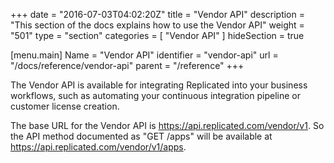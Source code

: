 +++
date = "2016-07-03T04:02:20Z"
title = "Vendor API"
description = "This section of the docs explains how to use the Vendor API"
weight = "501"
type = "section"
categories = [ "Vendor API" ]
hideSection = true

[menu.main]
Name       = "Vendor API"
identifier = "vendor-api"
url        = "/docs/reference/vendor-api"
parent     = "/reference"
+++

The Vendor API is available for integrating Replicated into your business workflows, such as automating your continuous integration pipeline or customer license creation.


The base URL for the Vendor API is https://api.replicated.com/vendor/v1. So the API method documented as "GET /apps" will be available at https://api.replicated.com/vendor/v1/apps.
